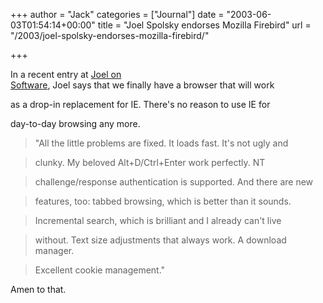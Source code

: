 +++
author = "Jack"
categories = ["Journal"]
date = "2003-06-03T01:54:14+00:00"
title = "Joel Spolsky endorses Mozilla Firebird"
url = "/2003/joel-spolsky-endorses-mozilla-firebird/"

+++

In a recent entry at [Joel on  
Software][1], Joel says that we finally have a browser that will work
  

  
as a drop-in replacement for IE. There's no reason to use IE for
  

  
day-to-day browsing any more.
  


> "All the little problems are fixed. It loads fast. It's not ugly and
  
> 
  
> clunky. My beloved Alt+D/Ctrl+Enter work perfectly. NT
  
> 
  
> challenge/response authentication is supported. And there are new
  
> 
  
> features, too: tabbed browsing, which is better than it sounds.
  
> 
  
> Incremental search, which is brilliant and I already can't live
  
> 
  
> without. Text size adjustments that always work. A download manager.
  
> 
  
> Excellent cookie management."

Amen to that.

 [1]: http://www.joelonsoftware.com/news/20030601.html